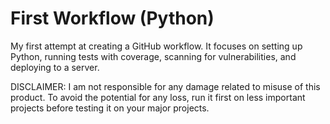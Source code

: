 # First Workflow (Python)

My first attempt at creating a GitHub workflow. It focuses on setting up Python, running tests with coverage, scanning for vulnerabilities, and deploying to a server.

DISCLAIMER: I am not responsible for any damage related to misuse of this product. To avoid the potential for any loss, run it first on less important projects before testing it on your major projects.
